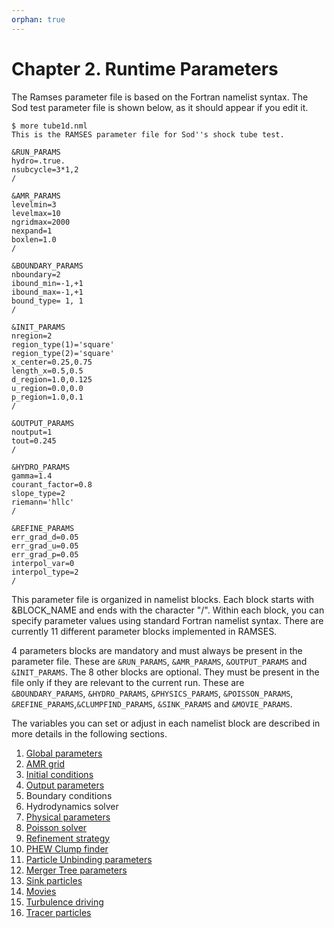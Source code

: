 ```yaml
---
orphan: true
---
```


# Chapter 2. Runtime Parameters

The Ramses parameter file is based on the Fortran namelist syntax. The Sod test parameter file is shown below, as it should appear if you edit it.
```
$ more tube1d.nml
This is the RAMSES parameter file for Sod''s shock tube test.

&RUN_PARAMS
hydro=.true.
nsubcycle=3*1,2
/

&AMR_PARAMS
levelmin=3
levelmax=10
ngridmax=2000
nexpand=1
boxlen=1.0
/

&BOUNDARY_PARAMS
nboundary=2
ibound_min=-1,+1
ibound_max=-1,+1
bound_type= 1, 1
/

&INIT_PARAMS
nregion=2
region_type(1)='square'
region_type(2)='square'
x_center=0.25,0.75
length_x=0.5,0.5
d_region=1.0,0.125
u_region=0.0,0.0
p_region=1.0,0.1
/

&OUTPUT_PARAMS
noutput=1
tout=0.245
/

&HYDRO_PARAMS
gamma=1.4
courant_factor=0.8
slope_type=2
riemann='hllc'
/

&REFINE_PARAMS
err_grad_d=0.05
err_grad_u=0.05
err_grad_p=0.05
interpol_var=0
interpol_type=2
/

```

This parameter file is organized in namelist blocks. 
Each block starts with &BLOCK_NAME and ends with the character 
"/". Within each block, you can specify parameter values using
standard Fortran namelist syntax. There are currently 11 different 
parameter blocks implemented in RAMSES.

4 parameters blocks are mandatory and must always be present in the 
parameter file. These are `&RUN_PARAMS`, `&AMR_PARAMS`, `&OUTPUT_PARAMS`
and `&INIT_PARAMS`. The 8 other blocks are optional. They must be present in
the file only if they are relevant to the current run. These are  
`&BOUNDARY_PARAMS`, `&HYDRO_PARAMS`, `&PHYSICS_PARAMS`, `&POISSON_PARAMS`,
`&REFINE_PARAMS`,`&CLUMPFIND_PARAMS`, `&SINK_PARAMS` and `&MOVIE_PARAMS`.

The variables you can set or adjust in each namelist block are described
in more details in the following sections.

1. [Global parameters](./Global)
2. [AMR grid](./Amr)
3. [Initial conditions](./Init)
4. [Output parameters](./Output)
5. Boundary conditions
6. Hydrodynamics solver
7. [Physical parameters](./Physics)
8. [Poisson solver](./Poisson)
9. [Refinement strategy](./Refine)
10. [PHEW Clump finder](./PHEW)
11. [Particle Unbinding parameters](./unbinding)
12. [Merger Tree parameters](./mergertree)
13. [Sink particles](./Sinks)
14. [Movies](./Movies)
15. [Turbulence driving](./TurbulenceDriving)
16. [Tracer particles](./Tracers)